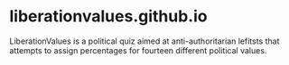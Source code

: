 # liberationvalues.github.io
LiberationValues is a political quiz aimed at anti-authoritarian lefitsts that attempts to assign percentages for fourteen different political values. 
